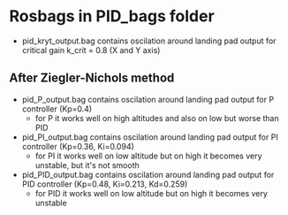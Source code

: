 # Rosbags in PID_bags folder

* pid_kryt_output.bag contains oscilation around landing pad output for critical gain k_crit = 0.8 (X and Y axis) 

## After Ziegler-Nichols method

* pid_P_output.bag contains oscilation around landing pad output for P controller (Kp=0.4)
	- for P it works well on high altitudes and also on low but worse than PID
* pid_PI_output.bag contains oscilation around landing pad output for PI controller (Kp=0.36, Ki=0.094)
	- for PI it works well on low altitude but on high it becomes very unstable, but it's not smooth
* pid_PID_output.bag contains oscilation around landing pad output for PID controller (Kp=0.48, Ki=0.213, Kd=0.259)
	- for PID it works well on low altitude but on high it becomes very unstable 
